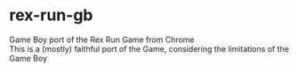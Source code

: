 # rex-run-gb
Game Boy port of the Rex Run Game from Chrome \
This is a (mostly) faithful port of the Game, considering the limitations of the Game Boy
